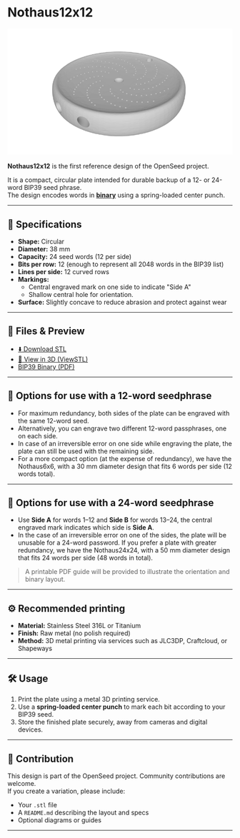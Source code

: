 # Nothaus12x12

![Nothaus12x12 render](../../docs/images/nothaus12x12.png)

**Nothaus12x12** is the first reference design of the OpenSeed project.

It is a compact, circular plate intended for durable backup of a 12- or 24-word BIP39 seed phrase.  
The design encodes words in [**binary**](../../docs/Bip39-Binary.pdf) using a spring-loaded center punch.

---

## 🔧 Specifications

- **Shape:** Circular
- **Diameter:** 38 mm
- **Capacity:** 24 seed words (12 per side)
- **Bits per row:** 12 (enough to represent all 2048 words in the BIP39 list)
- **Lines per side:** 12 curved rows
- **Markings:**
  - Central engraved mark on one side to indicate "Side A"
  - Shallow central hole for orientation.
- **Surface:** Slightly concave to reduce abrasion and protect against wear

---

## 📂 Files & Preview

- [⬇️ Download STL](https://raw.githubusercontent.com/OpenSeed-org/OpenSeed/main/designs/nothaus12x12/nothaus12x12-v1.stl)  
- [👀 View in 3D (ViewSTL)](https://www.viewstl.com/?url=https://raw.githubusercontent.com/OpenSeed-org/OpenSeed/main/designs/nothaus12x12/nothaus12x12-v1.stl)
- [BIP39 Binary (PDF)](../../docs/Bip39-Binary.pdf)

---

## 📐 Options for use with a 12-word seedphrase

- For maximum redundancy, both sides of the plate can be engraved with the same 12-word seed.
- Alternatively, you can engrave two different 12-word passphrases, one on each side.
- In case of an irreversible error on one side while engraving the plate, the plate can still be used with the remaining side.
- For a more compact option (at the expense of redundancy), we have the Nothaus6x6, with a 30 mm diameter design that fits 6 words per side (12 words total).

---

## 📐 Options for use with a 24-word seedphrase

- Use **Side A** for words 1–12 and **Side B** for words 13–24, the central engraved mark indicates which side is **Side A**.
- In the case of an irreversible error on one of the sides, the plate will be unusable for a 24-word password. If you prefer a plate with greater redundancy, we have the Nothaus24x24, with a 50 mm diameter design that fits 24 words per side (48 words in total).

> A printable PDF guide will be provided to illustrate the orientation and binary layout.

---

## ⚙️ Recommended printing

- **Material:** Stainless Steel 316L or Titanium
- **Finish:** Raw metal (no polish required)  
- **Method:** 3D metal printing via services such as JLC3DP, Craftcloud, or Shapeways

---

## 🛠️ Usage

1. Print the plate using a metal 3D printing service.  
2. Use a **spring-loaded center punch** to mark each bit according to your BIP39 seed.  
3. Store the finished plate securely, away from cameras and digital devices.

---

## 🧩 Contribution

This design is part of the OpenSeed project. Community contributions are welcome.  
If you create a variation, please include:
- Your `.stl` file
- A `README.md` describing the layout and specs
- Optional diagrams or guides

---

